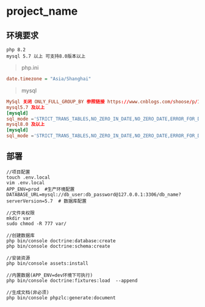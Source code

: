 # project_name

## 环境要求

    php 8.2
    mysql 5.7 以上 可支持8.0版本以上
    
> php.ini   

```ini
date.timezone = "Asia/Shanghai"
```

> mysql

```mysql.cnf
MySql 关闭 ONLY_FULL_GROUP_BY 参照链接 https://www.cnblogs.com/shoose/p/13259186.html
mysql5.7 及以上
[mysqld]
sql_mode ='STRICT_TRANS_TABLES,NO_ZERO_IN_DATE,NO_ZERO_DATE,ERROR_FOR_DIVISION_BY_ZERO,NO_AUTO_CREATE_USER,NO_ENGINE_SUBSTITUTION'
mysql8.0 及以上
[mysqld]
sql_mode ='STRICT_TRANS_TABLES,NO_ZERO_IN_DATE,NO_ZERO_DATE,ERROR_FOR_DIVISION_BY_ZERO,NO_ENGINE_SUBSTITUTION'
```

## 部署

```shell script
//项目配置
touch .env.local
vim .env.local
APP_ENV=prod  #生产环境配置
DATABASE_URL=mysql://db_user:db_password@127.0.0.1:3306/db_name?serverVersion=5.7  # 数据库配置

//文件夹权限
mkdir var
sudo chmod -R 777 var/

//创建数据库
php bin/console doctrine:database:create
php bin/console doctrine:schema:create

//安装资源
php bin/console assets:install  

//内置数据(APP_ENV=dev环境下可执行)
php bin/console doctrine:fixtures:load  --append

//生成文档(非必须)
php bin/console phpzlc:generate:document
```

